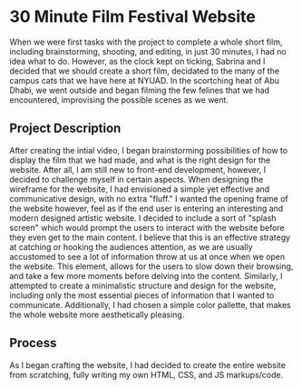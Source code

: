 # 30 Minute Film Festival Website

When we were first tasks with the project to complete a whole short film, including brainstorming, shooting, and editing, in just 30 minutes, I had no idea what to do. However, as the clock kept on ticking, Sabrina and I decided that we should create a short film, decidated to the many of the campus cats that we have here at NYUAD. In the scortching heat of Abu Dhabi, we went outside and began filming the few felines that we had encountered, improvising the possible scenes as we went.

## Project Description

After creating the intial video, I began brainstorming possibilities of how to display the film that we had made, and what is the right design for the website. After all, I am still new to front-end development, however, I decided to challenge myself in certain aspects. When designing the wireframe for the website, I had envisioned a simple yet effective and communicative design, with no extra "fluff." I wanted the opening frame of the website however, feel as if the end user is entering an interesting and modern designed artistic website. I decided to include a sort of "splash screen" which would prompt the users to interact with the website before they even get to the main content. I believe that this is an effective strategy at catching or hooking the audiences attention, as we are usually accustomed to see a lot of information throw at us at once when we open the website. This element, allows for the users to slow down their browsing, and take a few more moments before delving into the content. Similarly, I attempted to create a minimalistic structure and design for the website, including only the most essential pieces of information that I wanted to communicate. Additionally, I had chosen a simple color pallette, that makes the whole website more aesthetically pleasing.

## Process

As I began crafting the website, I had decided to create the entire website from scratching, fully writing my own HTML, CSS, and JS markups/code.
